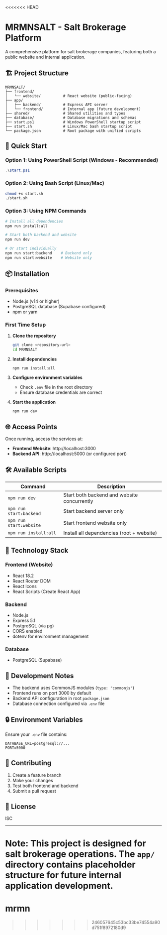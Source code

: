 <<<<<<< HEAD
# MRMNSALT - Salt Brokerage Platform

A comprehensive platform for salt brokerage companies, featuring both a public website and internal application.

## 🏗️ Project Structure

```
MRMNSALT/
├── frontend/
│   └── website/          # React website (public-facing)
├── app/
│   ├── backend/          # Express API server
│   └── frontend/         # Internal app (future development)
├── shared/               # Shared utilities and types
├── database/             # Database migrations and schemas
├── start.ps1             # Windows PowerShell startup script
├── start.sh              # Linux/Mac bash startup script
└── package.json          # Root package with unified scripts
```

## 🚀 Quick Start

### Option 1: Using PowerShell Script (Windows - Recommended)

```powershell
.\start.ps1
```

### Option 2: Using Bash Script (Linux/Mac)

```bash
chmod +x start.sh
./start.sh
```

### Option 3: Using NPM Commands

```bash
# Install all dependencies
npm run install:all

# Start both backend and website
npm run dev

# Or start individually
npm run start:backend    # Backend only
npm run start:website    # Website only
```

## 📦 Installation

### Prerequisites
- Node.js (v14 or higher)
- PostgreSQL database (Supabase configured)
- npm or yarn

### First Time Setup

1. **Clone the repository**
   ```bash
   git clone <repository-url>
   cd MRMNSALT
   ```

2. **Install dependencies**
   ```bash
   npm run install:all
   ```

3. **Configure environment variables**
   - Check `.env` file in the root directory
   - Ensure database credentials are correct

4. **Start the application**
   ```bash
   npm run dev
   ```

## 🌐 Access Points

Once running, access the services at:

- **Frontend Website**: http://localhost:3000
- **Backend API**: http://localhost:5000 (or configured port)

## 🛠️ Available Scripts

| Command | Description |
|---------|-------------|
| `npm run dev` | Start both backend and website concurrently |
| `npm run start:backend` | Start backend server only |
| `npm run start:website` | Start frontend website only |
| `npm run install:all` | Install all dependencies (root + website) |

## 🔧 Technology Stack

### Frontend (Website)
- React 18.2
- React Router DOM
- React Icons
- React Scripts (Create React App)

### Backend
- Node.js
- Express 5.1
- PostgreSQL (via pg)
- CORS enabled
- dotenv for environment management

### Database
- PostgreSQL (Supabase)

## 📝 Development Notes

- The backend uses CommonJS modules (`type: "commonjs"`)
- Frontend runs on port 3000 by default
- Backend API configuration in root `package.json`
- Database connection configured via `.env` file

## 🔒 Environment Variables

Ensure your `.env` file contains:
```
DATABASE_URL=postgresql://...
PORT=5000
```

## 🤝 Contributing

1. Create a feature branch
2. Make your changes
3. Test both frontend and backend
4. Submit a pull request

## 📄 License

ISC

---

**Note**: This project is designed for salt brokerage operations. The `app/` directory contains placeholder structure for future internal application development.
=======
# mrmn
>>>>>>> 246057645c53bc33be74554a90d751f8972180d9
